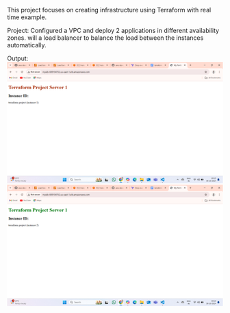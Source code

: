 This project focuses on creating infrastructure using Terraform with real time example.

Project: Configured a VPC and deploy 2 applications in different availability zones. will a load balancer to balance the load between the instances automatically.


Output:
![image alt](https://github.com/pranali-sawant20/terraform-project/blob/6915c4457f9f94be4282f139173312b303f875aa/Screenshot%20(946).png)
![image alt](https://github.com/pranali-sawant20/terraform-project/blob/6915c4457f9f94be4282f139173312b303f875aa/Screenshot%20(945).png)
